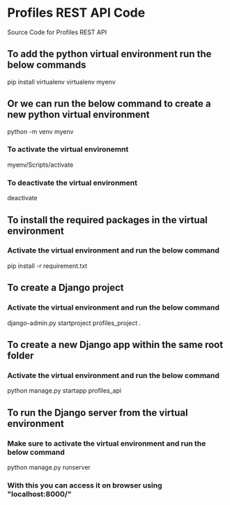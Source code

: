 # Profiles REST API Code

Source Code for Profiles REST API

## To add the python virtual environment run the below commands
pip install virtualenv
virtualenv myenv
## Or we can run the below command to create a new python virtual environment
python -m venv myenv
### To activate the virtual environemnt
myenv/Scripts/activate
### To deactivate the virtual environment
deactivate

## To install the required packages in the virtual environment
### Activate the virtual environment and run the below command
pip install -r requirement.txt

## To create a Django project
### Activate the virtual environment and run the below command
django-admin.py startproject profiles_project .

## To create a new Django app within the same root folder
### Activate the virtual environment and run the below command
python manage.py startapp profiles_api

## To run the Django server from the virtual environment
### Make sure to activate the virtual environment and run the below command
python manage.py runserver
### With this you can access it on browser using "localhost:8000/"

##